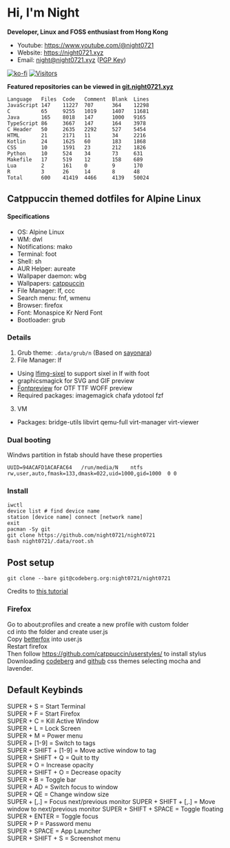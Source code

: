 # Hi, I'm Night

**Developer, Linux and FOSS enthusiast from Hong Kong**  

- Youtube: <https://www.youtube.com/@night0721>
- Website: <https://night0721.xyz>
- Email: <night@night0721.xyz> ([PGP Key](https://night0721.xyz/pub.gpg))

[![ko-fi](https://ko-fi.com/img/githubbutton_sm.svg)](https://ko-fi.com/I2I35XISJ) [![Visitors](https://visitor-badge.laobi.icu/badge?page_id=night0721)]()

**Featured repositories can be viewed in [git.night0721.xyz](https://git.night0721.xyz)**

<!-- [![Stats](https://gh-md-stats.vercel.app/api?username=night0721&bg_color=1e1e2e&text_color=cdd6f4&icon_color=cba6f7&title_color=89b4fa&border_color=cba6f7&count_private=true&show_icons=true&include_all_commits=true&number_format=long&show=prs_merged_percentage,prs_merged,reviews&disable_animations=true&custom_title=Github%20Stats&rank_icon=github&)]() -->
<!-- https://github.com/catppuccin/github-readme-stats -->
<!-- [![Wakatime](https://gh-md-stats.vercel.app/api/wakatime?username=night0721&border_radius=20px&bg_color=1e1e2e&text_color=cdd6f4&icon_color=cba6f7&title_color=89b4fa&border_color=cba6f7&show_icons=true&disable_animations=true&custom_title=Coding%20Stats&langs_count=50&layout=compact&hide=other,ini,git,git%20config,text,textmate,batch,mixin%20configuration,gitignore%20file,tsconfig,properties,d,image%20(png),inittab,desktop,sshdconfig,gdscript,gdscript3,mdx,image%20(jpeg),actionscript,ssh%20key,xml,conf,netrw,prolog,ezhil,toml,tsql,sh,gitignore,jsonc,zip,gitconfig,zsh,dosini,MiniScript,kitty,sshconfig,Ignore%20List,tmux,diff,modconf,fstab,Org,pdf,Bash,nginx%20configuration%20file,scdoc,vifm,tar,gpg,yaml,Slurm,BibTeX,gitrebase)]() -->

```
Language   Files  Code   Comment  Blank  Lines 
JavaScript 147    11227  707      364    12298 
C          65     9255   1019     1407   11681 
Java       165    8018   147      1000   9165  
TypeScript 86     3667   147      164    3978  
C Header   50     2635   2292     527    5454  
HTML       21     2171   11       34     2216  
Kotlin     24     1625   60       183    1868  
CSS        10     1591   23       212    1826  
Python     10     524    34       73     631   
Makefile   17     519    12       158    689   
Lua        2      161    0        9      170   
R          3      26     14       8      48    
Total      600    41419  4466     4139   50024
```

## Catppuccin themed dotfiles for Alpine Linux

#### Specifications
- OS: Alpine Linux
- WM: dwl
- Notifications: mako
- Terminal: foot
- Shell: sh
- AUR Helper: aureate
- Wallpaper daemon: wbg
- Wallpapers: [catppuccin](https://github.com/iQuickDev/catppuccin-wallpapers)
- File Manager: lf, ccc
- Search menu: fnf, wmenu
- Browser: firefox
- Font: Monaspice Kr Nerd Font
- Bootloader: grub

### Details

1. Grub theme: `.data/grub/n` (Based on [sayonara](https://github.com/samoht9277/dotfiles/tree/master/grub/themes/sayonara))
2. File Manager: lf
- Using [lfimg-sixel](https://github.com/Anima-OS-Dev/lfimg-sixel) to support sixel in lf with foot
- graphicsmagick for SVG and GIF preview
- [Fontpreview](https://github.com/sdushantha/fontpreview) for OTF TTF WOFF preview
- Required packages: imagemagick chafa ydotool fzf
3. VM
- Packages: bridge-utils libvirt qemu-full virt-manager virt-viewer  

### Dual booting
Windws partition in fstab should have these properties
```
UUID=94ACAFD1ACAFAC64   /run/media/N    ntfs        rw,user,auto,fmask=133,dmask=022,uid=1000,gid=1000  0 0
```

### Install
```
iwctl
device list # find device name
station [device name] connect [network name]
exit
pacman -Sy git
git clone https://github.com/night0721/night0721
bash night0721/.data/root.sh
```

## Post setup
```
git clone --bare git@codeberg.org:night0721/night0721
```
Credits to [this tutorial](https://www.atlassian.com/git/tutorials/dotfiles)

### Firefox

Go to about:profiles and create a new profile with custom folder  
cd into the folder and create user.js  
Copy [betterfox](https://raw.githubusercontent.com/yokoffing/Betterfox/main/user.js) into user.js   
Restart firefox  
Then follow https://github.com/catppuccin/userstyles/ to install stylus  
Downloading [codeberg](https://github.com/catppuccin/userstyles/tree/main/styles/codeberg) and [github](https://github.com/catppuccin/userstyles/tree/main/styles/github) css themes selecting mocha and lavender.  

## Default Keybinds

SUPER + S = Start Terminal  
SUPER + F = Start Firefox  
SUPER + C = Kill Active Window  
SUPER + L = Lock Screen  
SUPER + M = Power menu  
SUPER + [1-9] = Switch to tags  
SUPER + SHIFT + [1-9] = Move active window to tag  
SUPER + SHIFT + Q = Quit to tty  
SUPER + O = Increase opacity  
SUPER + SHIFT + O = Decrease opacity  
SUPER + B = Toggle bar  
SUPER + AD = Switch focus to window  
SUPER + QE = Change window size  
SUPER + [,.] = Focus next/previous monitor
SUPER + SHIFT + [,.] = Move window to next/previous monitor
SUPER + SHIFT + SPACE = Toggle floating  
SUPER + ENTER = Toggle focus  
SUPER + P = Password menu  
SUPER + SPACE = App Launcher  
SUPER + SHIFT + S = Screenshot menu  
